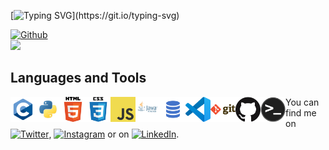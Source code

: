 [![Typing SVG](https://readme-typing-svg.herokuapp.com?font=Ubuntu&color=FFFFFF&size=30&lines=Hello+World!;I'm+Guille;)](https://git.io/typing-svg)

[![Github](https://img.shields.io/github/followers/guillermovahi?label=Follow&style=social)](https://github.com/guillermovahi)
<br />
![](https://visitor-badge.laobi.icu/badge?page_id=guillermovahi.guillermovahi)

## Languages and Tools
<!-- C -->
[<img align="left" alt="C" width="40px" src="https://raw.githubusercontent.com/github/explore/80688e429a7d4ef2fca1e82350fe8e3517d3494d/topics/c/c.png" />](https://github.com/guillermovahi)

<!-- Solidity -->
<!-- [<img align="left" alt="C" width="40px" src="https://raw.githubusercontent.com/github/explore/80688e429a7d4ef2fca1e82350fe8e3517d3494d/topics/solidity/solidity.png" />](https://github.com/guillermovahi) -->

<!-- Python -->
[<img align="left" alt="Python" width="40px" src="https://raw.githubusercontent.com/github/explore/80688e429a7d4ef2fca1e82350fe8e3517d3494d/topics/python/python.png" />](https://github.com/guillermovahi)

<!-- Django -->
<!-- [<img align="left" alt="Python" width="40px" src="https://raw.githubusercontent.com/github/explore/80688e429a7d4ef2fca1e82350fe8e3517d3494d/topics/djan go/django.png" />](https://github.com/guillermovahi) -->

<!-- HTML -->
[<img align="left" alt="HTML5" width="40px" src="https://raw.githubusercontent.com/github/explore/80688e429a7d4ef2fca1e82350fe8e3517d3494d/topics/html/html.png" />](https://github.com/guillermovahi)

<!-- CSS -->
[<img align="left" alt="CSS3" width="40px" src="https://raw.githubusercontent.com/github/explore/80688e429a7d4ef2fca1e82350fe8e3517d3494d/topics/css/css.png" />](https://github.com/guillermovahi)

<!-- Javascript -->
[<img align="left" alt="CSS3" width="40px" src="https://raw.githubusercontent.com/github/explore/80688e429a7d4ef2fca1e82350fe8e3517d3494d/topics/javascript/javascript.png" />](https://github.com/guillermovahi)

<!-- Java -->
[<img align="left" alt="CSS3" width="40px" src="https://raw.githubusercontent.com/github/explore/80688e429a7d4ef2fca1e82350fe8e3517d3494d/topics/java/java.png" />](https://github.com/guillermovahi)

<!-- C -->
[<img align="left" alt="C" width="40px" src="https://raw.githubusercontent.com/github/explore/80688e429a7d4ef2fca1e82350fe8e3517d3494d/topics/sql/sql.png" />](https://github.com/guillermovahi)

<!-- VS Code -->
[<img align="left" alt="Visual Studio Code" width="40px" src="https://raw.githubusercontent.com/github/explore/80688e429a7d4ef2fca1e82350fe8e3517d3494d/topics/visual-studio-code/visual-studio-code.png" />](https://github.com/guillermovahi)

<!-- Git -->
[<img align="left" alt="CSS3" width="40px" src="https://raw.githubusercontent.com/github/explore/80688e429a7d4ef2fca1e82350fe8e3517d3494d/topics/git/git.png" />](https://github.com/guillermovahi)

<!-- Github -->
[<img align="left" alt="GitHub" width="40px" src="https://raw.githubusercontent.com/github/explore/78df643247d429f6cc873026c0622819ad797942/topics/github/github.png" />](https://github.com/guillermovahi)

<!-- Terminal -->
[<img align="left" alt="Terminal" width="40px" src="https://raw.githubusercontent.com/github/explore/80688e429a7d4ef2fca1e82350fe8e3517d3494d/topics/terminal/terminal.png" />](https://github.com/guillermovahi)


<!-- Actual text -->

You can find me on [![Twitter][1.1]][1], [![Instagram][2.1]][2] or on [![LinkedIn][3.1]][3].

<!-- Icons -->

[1.1]: http://i.imgur.com/wWzX9uB.png (twitter icon without padding)
[2.1]: https://raw.githubusercontent.com/MartinHeinz/MartinHeinz/master/images/instagram.png
[3.1]: https://raw.githubusercontent.com/MartinHeinz/MartinHeinz/master/linkedin-3-16.png (LinkedIn icon without padding)
<!-- Links to your social media accounts -->

[1]: https://twitter.com/guillermovahi
[2]: https://instagram.com/guillermovahi
[3]: https://www.linkedin.com/in/guillermovahi